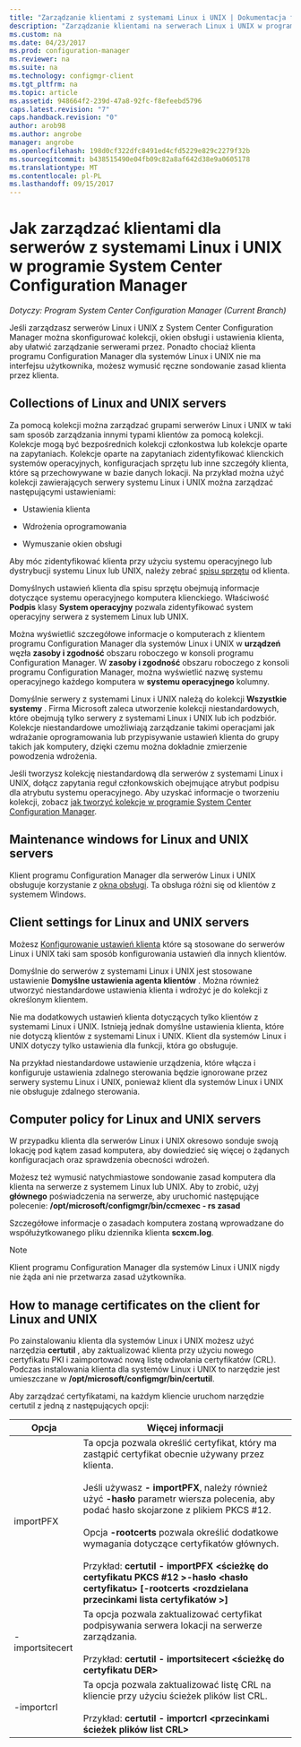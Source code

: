 ```yaml
---
title: "Zarządzanie klientami z systemami Linux i UNIX | Dokumentacja firmy Microsoft"
description: "Zarządzanie klientami na serwerach Linux i UNIX w programie System Center Configuration Manager."
ms.custom: na
ms.date: 04/23/2017
ms.prod: configuration-manager
ms.reviewer: na
ms.suite: na
ms.technology: configmgr-client
ms.tgt_pltfrm: na
ms.topic: article
ms.assetid: 948664f2-239d-47a8-92fc-f8efeebd5796
caps.latest.revision: "7"
caps.handback.revision: "0"
author: arob98
ms.author: angrobe
manager: angrobe
ms.openlocfilehash: 198d0cf322dfc8491ed4cfd5229e829c2279f32b
ms.sourcegitcommit: b438515490e04fb09c82a8af642d38e9a0605178
ms.translationtype: MT
ms.contentlocale: pl-PL
ms.lasthandoff: 09/15/2017
---
```

# <a name="how-to-manage-clients-for-linux-and-unix-servers-in-system-center-configuration-manager"></a>Jak zarządzać klientami dla serwerów z systemami Linux i UNIX w programie System Center Configuration Manager

*Dotyczy: Program System Center Configuration Manager (Current Branch)*

Jeśli zarządzasz serwerów Linux i UNIX z System Center Configuration Manager można skonfigurować kolekcji, okien obsługi i ustawienia klienta, aby ułatwić zarządzanie serwerami przez. Ponadto chociaż klienta programu Configuration Manager dla systemów Linux i UNIX nie ma interfejsu użytkownika, możesz wymusić ręczne sondowanie zasad klienta przez klienta.

##  <a name="BKMK_CollectionsforLnU"></a> Collections of Linux and UNIX servers  
 Za pomocą kolekcji można zarządzać grupami serwerów Linux i UNIX w taki sam sposób zarządzania innymi typami klientów za pomocą kolekcji. Kolekcje mogą być bezpośrednich kolekcji członkostwa lub kolekcje oparte na zapytaniach. Kolekcje oparte na zapytaniach zidentyfikować klienckich systemów operacyjnych, konfiguracjach sprzętu lub inne szczegóły klienta, które są przechowywane w bazie danych lokacji. Na przykład można użyć kolekcji zawierających serwery systemu Linux i UNIX można zarządzać następującymi ustawieniami:  

-   Ustawienia klienta  

-   Wdrożenia oprogramowania  

-   Wymuszanie okien obsługi  

 Aby móc zidentyfikować klienta przy użyciu systemu operacyjnego lub dystrybucji systemu Linux lub UNIX, należy zebrać [spisu sprzętu](../../../core/clients/manage/inventory/hardware-inventory-for-linux-and-unix.md) od klienta.  

 Domyślnych ustawień klienta dla spisu sprzętu obejmują informacje dotyczące systemu operacyjnego komputera klienckiego. Właściwość **Podpis** klasy **System operacyjny** pozwala zidentyfikować system operacyjny serwera z systemem Linux lub UNIX.  

 Można wyświetlić szczegółowe informacje o komputerach z klientem programu Configuration Manager dla systemów Linux i UNIX w **urządzeń** węzła **zasoby i zgodność** obszaru roboczego w konsoli programu Configuration Manager. W **zasoby i zgodność** obszaru roboczego z konsoli programu Configuration Manager, można wyświetlić nazwę systemu operacyjnego każdego komputera w **systemu operacyjnego** kolumny.  

 Domyślnie serwery z systemami Linux i UNIX należą do kolekcji **Wszystkie systemy** . Firma Microsoft zaleca utworzenie kolekcji niestandardowych, które obejmują tylko serwery z systemami Linux i UNIX lub ich podzbiór. Kolekcje niestandardowe umożliwiają zarządzanie takimi operacjami jak wdrażanie oprogramowania lub przypisywanie ustawień klienta do grupy takich jak komputery, dzięki czemu można dokładnie zmierzenie powodzenia wdrożenia.   

 Jeśli tworzysz kolekcję niestandardową dla serwerów z systemami Linux i UNIX, dołącz zapytania reguł członkowskich obejmujące atrybut podpisu dla atrybutu systemu operacyjnego. Aby uzyskać informacje o tworzeniu kolekcji, zobacz [jak tworzyć kolekcje w programie System Center Configuration Manager](../../../core/clients/manage/collections/create-collections.md).  

##  <a name="BKMK_MaintenanceWindowsforLnU"></a> Maintenance windows for Linux and UNIX servers  
 Klient programu Configuration Manager dla serwerów Linux i UNIX obsługuje korzystanie z [okna obsługi](../../../core/clients/manage/collections/use-maintenance-windows.md). Ta obsługa różni się od klientów z systemem Windows.  

##  <a name="BKMK_ClientSettingsforLnU"></a> Client settings for Linux and UNIX servers  
 Możesz [Konfigurowanie ustawień klienta](../../../core/clients/deploy/configure-client-settings.md) które są stosowane do serwerów Linux i UNIX taki sam sposób konfigurowania ustawień dla innych klientów.  

 Domyślnie do serwerów z systemami Linux i UNIX jest stosowane ustawienie **Domyślne ustawienia agenta klientów** . Można również utworzyć niestandardowe ustawienia klienta i wdrożyć je do kolekcji z określonym klientem.  

 Nie ma dodatkowych ustawień klienta dotyczących tylko klientów z systemami Linux i UNIX. Istnieją jednak domyślne ustawienia klienta, które nie dotyczą klientów z systemami Linux i UNIX. Klient dla systemów Linux i UNIX dotyczy tylko ustawienia dla funkcji, która go obsługuje.  

 Na przykład niestandardowe ustawienie urządzenia, które włącza i konfiguruje ustawienia zdalnego sterowania będzie ignorowane przez serwery systemu Linux i UNIX, ponieważ klient dla systemów Linux i UNIX nie obsługuje zdalnego sterowania.  

##  <a name="BKMK_PolicyforLnU"></a> Computer policy for Linux and UNIX servers  
 W przypadku klienta dla serwerów Linux i UNIX okresowo sonduje swoją lokację pod kątem zasad komputera, aby dowiedzieć się więcej o żądanych konfiguracjach oraz sprawdzenia obecności wdrożeń.  

 Możesz też wymusić natychmiastowe sondowanie zasad komputera dla klienta na serwerze z systemem Linux lub UNIX. Aby to zrobić, użyj **głównego** poświadczenia na serwerze, aby uruchomić następujące polecenie: **/opt/microsoft/configmgr/bin/ccmexec - rs zasad**  

 Szczegółowe informacje o zasadach komputera zostaną wprowadzane do współużytkowanego pliku dziennika klienta **scxcm.log**.  

> [!NOTE]  
>  Klient programu Configuration Manager dla systemów Linux i UNIX nigdy nie żąda ani nie przetwarza zasad użytkownika.  

##  <a name="BKMK_ManageLinuxCerts"></a> How to manage certificates on the client for Linux and UNIX  
 Po zainstalowaniu klienta dla systemów Linux i UNIX możesz użyć narzędzia **certutil** , aby zaktualizować klienta przy użyciu nowego certyfikatu PKI i zaimportować nową listę odwołania certyfikatów (CRL). Podczas instalowania klienta dla systemów Linux i UNIX to narzędzie jest umieszczane w **/opt/microsoft/configmgr/bin/certutil**. 

 Aby zarządzać certyfikatami, na każdym kliencie uruchom narzędzie certutil z jedną z następujących opcji:  

|Opcja|Więcej informacji|  
|------------|----------------------|  
|importPFX|Ta opcja pozwala określić certyfikat, który ma zastąpić certyfikat obecnie używany przez klienta.<br /><br /> Jeśli używasz **- importPFX**, należy również użyć **-hasło** parametr wiersza polecenia, aby podać hasło skojarzone z plikiem PKCS #12.<br /><br /> Opcja **-rootcerts** pozwala określić dodatkowe wymagania dotyczące certyfikatów głównych.<br /><br /> Przykład: **certutil - importPFX &lt;ścieżkę do certyfikatu PKCS #12 >-hasło &lt;hasło certyfikatu\> [-rootcerts &lt;rozdzielana przecinkami lista certyfikatów >]**|  
|-importsitecert|Ta opcja pozwala zaktualizować certyfikat podpisywania serwera lokacji na serwerze zarządzania.<br /><br /> Przykład: **certutil - importsitecert &lt;ścieżkę do certyfikatu DER\>**|  
|-importcrl|Ta opcja pozwala zaktualizować listę CRL na kliencie przy użyciu ścieżek plików list CRL.<br /><br /> Przykład: **certutil - importcrl &lt;przecinkami ścieżek plików list CRL\>**|  
